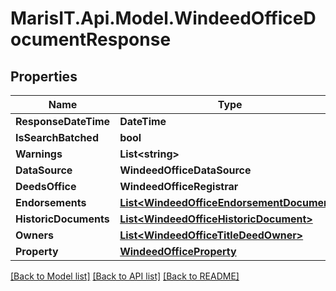 
# MarisIT.Api.Model.WindeedOfficeDocumentResponse

## Properties

Name | Type | Description | Notes
------------ | ------------- | ------------- | -------------
**ResponseDateTime** | **DateTime** |  | [optional] 
**IsSearchBatched** | **bool** |  | [optional] 
**Warnings** | **List&lt;string&gt;** |  | [optional] 
**DataSource** | **WindeedOfficeDataSource** |  | [optional] 
**DeedsOffice** | **WindeedOfficeRegistrar** |  | [optional] 
**Endorsements** | [**List&lt;WindeedOfficeEndorsementDocument&gt;**](WindeedOfficeEndorsementDocument.md) |  | [optional] 
**HistoricDocuments** | [**List&lt;WindeedOfficeHistoricDocument&gt;**](WindeedOfficeHistoricDocument.md) |  | [optional] 
**Owners** | [**List&lt;WindeedOfficeTitleDeedOwner&gt;**](WindeedOfficeTitleDeedOwner.md) |  | [optional] 
**Property** | [**WindeedOfficeProperty**](WindeedOfficeProperty.md) |  | [optional] 

[[Back to Model list]](../README.md#documentation-for-models)
[[Back to API list]](../README.md#documentation-for-api-endpoints)
[[Back to README]](../README.md)

